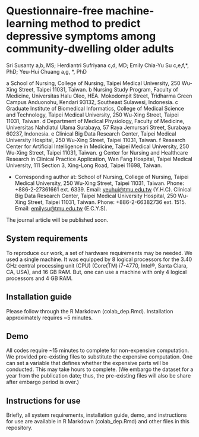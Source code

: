 # Questionnaire-free machine-learning method to predict depressive symptoms among community-dwelling older adults

Sri Susanty a,b, MS; Herdiantri Sufriyana c,d, MD; 
Emily Chia-Yu Su c,e,f,\*, PhD; Yeu-Hui Chuang a,g, \*, PhD

a School of Nursing, College of Nursing, Taipei Medical University, 250 Wu-Xing 
Street, Taipei 11031, Taiwan.
b Nursing Study Program, Faculty of Medicine, Universitas Halu Oleo, HEA. 
Mokodompit Street, Tridharma Green Campus Anduonohu, Kendari 93132, Southeast 
Sulawesi, Indonesia.
c Graduate Institute of Biomedical Informatics, College of Medical Science and 
Technology, Taipei Medical University, 250 Wu-Xing Street, Taipei 11031, Taiwan.
d Department of Medical Physiology, Faculty of Medicine, Universitas Nahdlatul 
Ulama Surabaya, 57 Raya Jemursari Street, Surabaya 60237, Indonesia.
e Clinical Big Data Research Center, Taipei Medical University Hospital, 250 
Wu-Xing Street, Taipei 11031, Taiwan.
f Research Center for Artificial Intelligence in Medicine, Taipei Medical 
University, 250 Wu-Xing Street, Taipei 11031, Taiwan.
g Center for Nursing and Healthcare Research in Clinical Practice Application, 
Wan Fang Hospital, Taipei Medical University, 111 Section 3, Xing-Long Road, 
Taipei 11698, Taiwan.
* Corresponding author at:
School of Nursing, College of Nursing, Taipei Medical University, 250 Wu-Xing 
Street, Taipei 11031, Taiwan. Phone: +886-2-27361661 ext. 6339. Email: 
yeuhui@tmu.edu.tw (Y.H.C).
Clinical Big Data Research Center, Taipei Medical University Hospital, 250 
Wu-Xing Street, Taipei 11031, Taiwan. Phone: +886-2-66382736 ext. 1515. Email: 
emilysu@tmu.edu.tw (E.C.Y.S).

The journal article will be published soon.

## System requirements

To reproduce our work, a set of hardware requirements may be needed. We used a 
single machine. It was equipped by 8 logical processors for the 3.40 GHz 
central processing unit (CPU) (Core(TM) i7-4770, Intel®, Santa Clara, CA, USA), 
and 16 GB RAM. But, one can use a machine with only 4 logical processors and 
4 GB RAM.

## Installation guide

Please follow through the R Markdown (colab_dep.Rmd). Installation 
approximately requires ~5 minutes.


## Demo

All codes require ~15 minutes to complete for non-expensive computation. We 
provided pre-existing files to substitute the expensive computation. One can 
set a variable that defines whether the expensive parts will be conducted. This 
may take hours to complete. (We embargo the dataset for a year from the 
publication date; thus, the pre-existing files will also be share after 
embargo period is over.)


## Instructions for use

Briefly, all system requirements, installation guide, demo, and instructions 
for use are available in R Markdown (colab_dep.Rmd) and other files in this 
repository.

